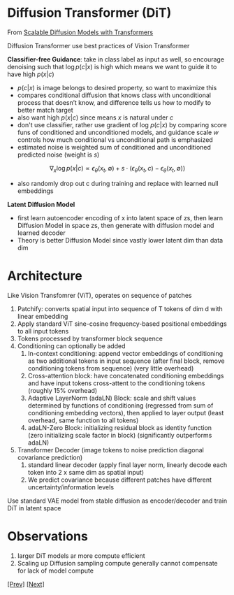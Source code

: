 # Diffusion Transformer (DiT)

From [Scalable Diffusion Models with Transformers](https://arxiv.org/pdf/2212.09748)

Diffusion Transformer use best practices of Vision Transformer

**Classifier-free Guidance**: take in class label as input as well, so encourage denoising such that $\log p(c|x)$ is high which means we want to guide it to have high $p(x|c)$

- $p(c|x)$ is image belongs to desired property, so want to maximize this
- compares conditional diffusion that knows class with unconditional process that doesn’t know, and difference tells us how to modify to better match target
- also want high $p(x|c)$ since means $x$ is natural under $c$
- don't use classifier, rather use gradient of log $p(c|x)$ by comparing score funs of conditioned and unconditioned models, and guidance scale $w$ controls how much conditional vs unconditional path is emphasized
- estimated noise is weighted sum of conditioned and unconditioned predicted noise (weight is $s$)
    
$$
\nabla_x \log p(x|c) \propto \epsilon_\theta(x_t, \emptyset) + s \cdot (\epsilon_\theta(x_t, c) - \epsilon_\theta(x_t, \emptyset))
$$
    
- also randomly drop out c during training and replace with learned null embeddings

**Latent Diffusion Model**

- first learn autoencoder encoding of x into latent space of zs, then learn Diffusion Model in space zs, then generate with diffusion model and learned decoder
- Theory is better Diffusion Model since vastly lower latent dim than data dim

# Architecture

Like Vision Transfomrer (ViT), operates on sequence of patches

1. Patchify: converts spatial input into sequence of T tokens of dim d with linear embedding
2. Apply standard ViT sine-cosine frequency-based positional embeddings  to all input tokens
3. Tokens processed by transformer block sequence
4. Conditioning can optionally be added
    1. In-context conditioning: append vector embeddings of conditioning as two additional tokens in input sequence (after final block, remove conditioning tokens from sequence) (very little overhead)
    2. Cross-attention block: have concatenated conditioning embeddings and have input tokens cross-attent to the conditioning tokens (roughly 15% overhead)
    3. Adaptive LayerNorm (adaLN) Block: scale and shift values determined by functions of conditioning (regressed from sum of conditioning embedding vectors), then applied to layer output (least overhead, same function to all tokens)
    4. adaLN-Zero Block: initializing residual block as identity function (zero initializing scale factor in block) (significantly outperforms adaLN)
5. Transformer Decoder (image tokens to noise prediction diagonal covariance prediction)
    1. standard linear decoder (apply final layer norm, linearly decode each token into 2 x same dim as spatial input)
    2. We predict covariance because different patches have different uncertainty/information levels

Use standard VAE model from stable diffusion as encoder/decoder and train DiT in latent space

# Observations

1. larger DiT models ar more compute efficient
2. Scaling up Diffusion sampling compute generally cannot compensate for lack of model compute

[[Prev]](../../1:%20Diffusion%20Policy/1.2:%20Components%20of%20Diffusion%20Policy/DP%20Components.md) [[Next]](../2.2:%20Components%20of%20Diffusion%20Transformers/DiT%20Components.md)